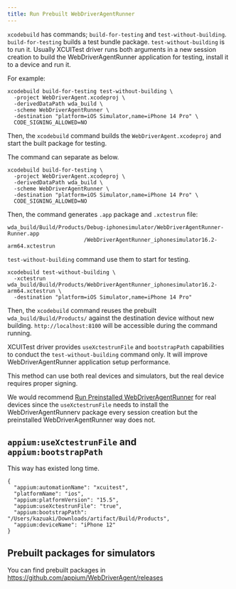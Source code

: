 ```yaml
---
title: Run Prebuilt WebDriverAgentRunner
---
```



`xcodebuild` has commands; `build-for-testing` and `test-without-building`.
`build-for-testing` builds a test bundle package. `test-without-building` is to run it.
Usually XCUITest driver runs both arguments in a new session creation to build the WebDriverAgentRunner application for testing, install it to a device and run it.

For example:

```
xcodebuild build-for-testing test-without-building \
  -project WebDriverAgent.xcodeproj \
  -derivedDataPath wda_build \
  -scheme WebDriverAgentRunner \
  -destination "platform=iOS Simulator,name=iPhone 14 Pro" \
  CODE_SIGNING_ALLOWED=NO
```

Then, the `xcodebuild` command builds the `WebDriverAgent.xcodeproj` and start the built package for testing.

The command can separate as below.

```
xcodebuild build-for-testing \
  -project WebDriverAgent.xcodeproj \
  -derivedDataPath wda_build \
  -scheme WebDriverAgentRunner \
  -destination "platform=iOS Simulator,name=iPhone 14 Pro" \
  CODE_SIGNING_ALLOWED=NO
```

Then, the command generates `.app` package and `.xctestrun` file:

```
wda_build/Build/Products/Debug-iphonesimulator/WebDriverAgentRunner-Runner.app
                        /WebDriverAgentRunner_iphonesimulator16.2-arm64.xctestrun
```

`test-without-building` command use them to start for testing.

```
xcodebuild test-without-building \
  -xctestrun wda_build/Build/Products/WebDriverAgentRunner_iphonesimulator16.2-arm64.xctestrun \
  -destination "platform=iOS Simulator,name=iPhone 14 Pro"
```

Then, the `xcodebuild` command reuses the prebuilt `wda_build/Build/Products/` against the destination device without new building.
`http://localhost:8100` will be accessible during the command running.

XCUITest driver provides `useXctestrunFile` and `bootstrapPath` capabilities to conduct the `test-without-building` command only.
It will improve WebDriverAgentRunner application setup performance.

This method can use both real devices and simulators, but the real device requires proper signing.

We would recommend [Run Preinstalled WebDriverAgentRunner](./run-preinstalled-wda.md) for real devices since the `useXctestrunFile` needs to install the WebDriverAgentRunnerv package every session creation but the preinstalled WebDriverAgentRunner way does not.

## `appium:useXctestrunFile` and `appium:bootstrapPath`


This way has existed long time.

```
{
  "appium:automationName": "xcuitest",
  "platformName": "ios",
  "appium:platformVersion": "15.5",
  "appium:useXctestrunFile": "true",
  "appium:bootstrapPath": "/Users/kazuaki/Downloads/artifact/Build/Products",
  "appium:deviceName": "iPhone 12"
}
```


## Prebuilt packages for simulators

You can find prebuilt packages in https://github.com/appium/WebDriverAgent/releases
